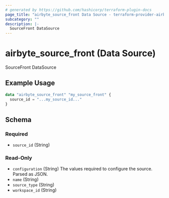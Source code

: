 ```yaml
---
# generated by https://github.com/hashicorp/terraform-plugin-docs
page_title: "airbyte_source_front Data Source - terraform-provider-airbyte"
subcategory: ""
description: |-
  SourceFront DataSource
---
```


# airbyte_source_front (Data Source)

SourceFront DataSource

## Example Usage

```terraform
data "airbyte_source_front" "my_source_front" {
  source_id = "...my_source_id..."
}
```

<!-- schema generated by tfplugindocs -->
## Schema

### Required

- `source_id` (String)

### Read-Only

- `configuration` (String) The values required to configure the source. Parsed as JSON.
- `name` (String)
- `source_type` (String)
- `workspace_id` (String)
